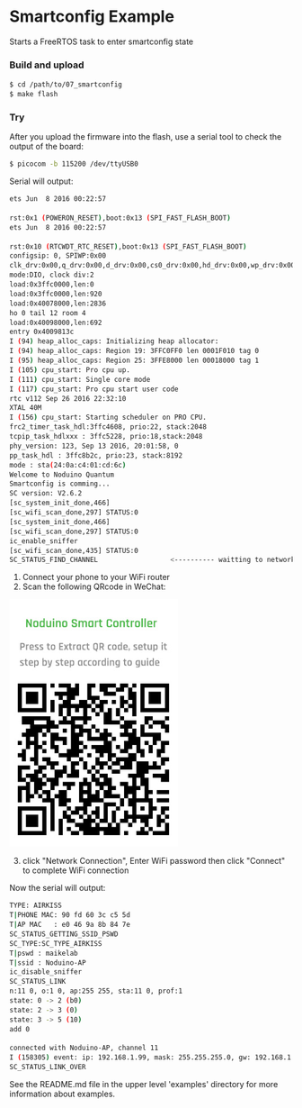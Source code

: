 Smartconfig Example
====================

Starts a FreeRTOS task to enter smartconfig state


### Build and upload

```bash
$ cd /path/to/07_smartconfig
$ make flash
```


### Try

After you upload the firmware into the flash, use a serial tool to check the output of the board:

```bash
$ picocom -b 115200 /dev/ttyUSB0
```


Serial will output:

```bash
ets Jun  8 2016 00:22:57

rst:0x1 (POWERON_RESET),boot:0x13 (SPI_FAST_FLASH_BOOT)
ets Jun  8 2016 00:22:57

rst:0x10 (RTCWDT_RTC_RESET),boot:0x13 (SPI_FAST_FLASH_BOOT)
configsip: 0, SPIWP:0x00
clk_drv:0x00,q_drv:0x00,d_drv:0x00,cs0_drv:0x00,hd_drv:0x00,wp_drv:0x00
mode:DIO, clock div:2
load:0x3ffc0000,len:0
load:0x3ffc0000,len:920
load:0x40078000,len:2836
ho 0 tail 12 room 4
load:0x40098000,len:692
entry 0x4009813c
I (94) heap_alloc_caps: Initializing heap allocator:
I (94) heap_alloc_caps: Region 19: 3FFC0FF0 len 0001F010 tag 0
I (95) heap_alloc_caps: Region 25: 3FFE8000 len 00018000 tag 1
I (105) cpu_start: Pro cpu up.
I (111) cpu_start: Single core mode
I (117) cpu_start: Pro cpu start user code
rtc v112 Sep 26 2016 22:32:10
XTAL 40M
I (156) cpu_start: Starting scheduler on PRO CPU.
frc2_timer_task_hdl:3ffc4608, prio:22, stack:2048
tcpip_task_hdlxxx : 3ffc5228, prio:18,stack:2048
phy_version: 123, Sep 13 2016, 20:01:58, 0
pp_task_hdl : 3ffc8b2c, prio:23, stack:8192
mode : sta(24:0a:c4:01:cd:6c)
Welcome to Noduino Quantum
Smartconfig is comming... 
SC version: V2.6.2
[sc_system_init_done,466]
[sc_wifi_scan_done,297] STATUS:0
[sc_system_init_done,466]
[sc_wifi_scan_done,297] STATUS:0
ic_enable_sniffer
[sc_wifi_scan_done,435] STATUS:0
SC_STATUS_FIND_CHANNEL					<---------- waitting to network configuration
```


1. Connect your phone to your WiFi router
2. Scan the following QRcode in WeChat:


![MAIKE CTRL](Maike-wifi-ctrl-en.jpg)


3. click "Network Connection", Enter WiFi password then click "Connect" to complete WiFi connection 


Now the serial will output:


```bash
TYPE: AIRKISS
T|PHONE MAC: 90 fd 60 3c c5 5d
T|AP MAC   : e0 46 9a 8b 84 7e
SC_STATUS_GETTING_SSID_PSWD
SC_TYPE:SC_TYPE_AIRKISS
T|pswd : maikelab 
T|ssid : Noduino-AP
ic_disable_sniffer
SC_STATUS_LINK
n:11 0, o:1 0, ap:255 255, sta:11 0, prof:1
state: 0 -> 2 (b0)
state: 2 -> 3 (0)
state: 3 -> 5 (10)
add 0

connected with Noduino-AP, channel 11
I (158305) event: ip: 192.168.1.99, mask: 255.255.255.0, gw: 192.168.1.1
SC_STATUS_LINK_OVER
```


See the README.md file in the upper level 'examples' directory for more information about examples.
